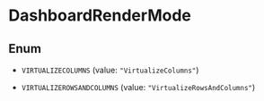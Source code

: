 

# DashboardRenderMode

## Enum


* `VIRTUALIZECOLUMNS` (value: `"VirtualizeColumns"`)

* `VIRTUALIZEROWSANDCOLUMNS` (value: `"VirtualizeRowsAndColumns"`)



